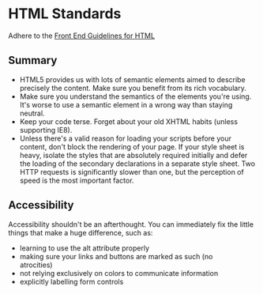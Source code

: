 # HTML Standards

Adhere to the [Front End Guidelines for HTML](https://github.com/bendc/frontend-guidelines#html)

## Summary

- HTML5 provides us with lots of semantic elements aimed to describe precisely the content. Make sure you benefit from its rich vocabulary.
- Make sure you understand the semantics of the elements you're using. It's worse to use a semantic element in a wrong way than staying neutral.
- Keep your code terse. Forget about your old XHTML habits (unless supporting IE8).
- Unless there's a valid reason for loading your scripts before your content, don't block the rendering of your page. If your style sheet is heavy, isolate the styles that are absolutely required initially and defer the loading of the secondary declarations in a separate style sheet. Two HTTP requests is significantly slower than one, but the perception of speed is the most important factor.

## Accessibility

Accessibility shouldn't be an afterthought. You can immediately fix the little things that make a huge difference, such as:

- learning to use the alt attribute properly
- making sure your links and buttons are marked as such (no <div class=button> atrocities)
- not relying exclusively on colors to communicate information
- explicitly labelling form controls

